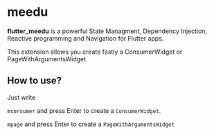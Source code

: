 # meedu
**flutter_meedu** is a powerful State Managment, Dependency Injection, Reactive programming and Navigation for Flutter apps.

This extension allows you create fastly a ConsumerWidget or PageWithArgumentsWidget.

## How to use?

Just write

`mconsumer` and press Enter to create a `ConsumerWidget`.

`mpage` and press Enter to create a `PageWithArgumentsWidget`
